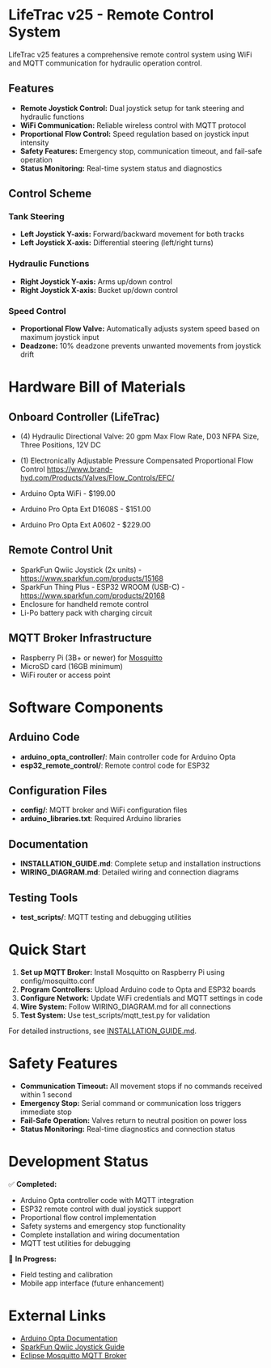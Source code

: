 # LifeTrac v25 - Remote Control System

LifeTrac v25 features a comprehensive remote control system using WiFi and MQTT communication for hydraulic operation control.

## Features

* **Remote Joystick Control:** Dual joystick setup for tank steering and hydraulic functions
* **WiFi Communication:** Reliable wireless control with MQTT protocol
* **Proportional Flow Control:** Speed regulation based on joystick input intensity
* **Safety Features:** Emergency stop, communication timeout, and fail-safe operation
* **Status Monitoring:** Real-time system status and diagnostics

## Control Scheme

### Tank Steering
- **Left Joystick Y-axis:** Forward/backward movement for both tracks
- **Left Joystick X-axis:** Differential steering (left/right turns)

### Hydraulic Functions  
- **Right Joystick Y-axis:** Arms up/down control
- **Right Joystick X-axis:** Bucket up/down control

### Speed Control
- **Proportional Flow Valve:** Automatically adjusts system speed based on maximum joystick input
- **Deadzone:** 10% deadzone prevents unwanted movements from joystick drift

# Hardware Bill of Materials

## Onboard Controller (LifeTrac)

* (4) Hydraulic Directional Valve: 20 gpm Max Flow Rate, D03 NFPA Size, Three Positions, 12V DC 
* (1) Electronically Adjustable Pressure Compensated Proportional Flow Control https://www.brand-hyd.com/Products/Valves/Flow_Controls/EFC/

* Arduino Opta WiFi - $199.00
* Arduino Pro Opta Ext D1608S - $151.00  
* Arduino Pro Opta Ext A0602 - $229.00

## Remote Control Unit

* SparkFun Qwiic Joystick (2x units) - https://www.sparkfun.com/products/15168
* SparkFun Thing Plus - ESP32 WROOM (USB-C) - https://www.sparkfun.com/products/20168
* Enclosure for handheld remote control
* Li-Po battery pack with charging circuit

## MQTT Broker Infrastructure

* Raspberry Pi (3B+ or newer) for [Mosquitto](https://github.com/eclipse-mosquitto/mosquitto)
* MicroSD card (16GB minimum)
* WiFi router or access point

# Software Components

## Arduino Code
- **arduino_opta_controller/**: Main controller code for Arduino Opta
- **esp32_remote_control/**: Remote control code for ESP32

## Configuration Files
- **config/**: MQTT broker and WiFi configuration files
- **arduino_libraries.txt**: Required Arduino libraries

## Documentation
- **INSTALLATION_GUIDE.md**: Complete setup and installation instructions
- **WIRING_DIAGRAM.md**: Detailed wiring and connection diagrams

## Testing Tools
- **test_scripts/**: MQTT testing and debugging utilities

# Quick Start

1. **Set up MQTT Broker:** Install Mosquitto on Raspberry Pi using config/mosquitto.conf
2. **Program Controllers:** Upload Arduino code to Opta and ESP32 boards
3. **Configure Network:** Update WiFi credentials and MQTT settings in code
4. **Wire System:** Follow WIRING_DIAGRAM.md for all connections
5. **Test System:** Use test_scripts/mqtt_test.py for validation

For detailed instructions, see [INSTALLATION_GUIDE.md](INSTALLATION_GUIDE.md).

# Safety Features

- **Communication Timeout:** All movement stops if no commands received within 1 second
- **Emergency Stop:** Serial command or communication loss triggers immediate stop
- **Fail-Safe Operation:** Valves return to neutral position on power loss
- **Status Monitoring:** Real-time diagnostics and connection status

# Development Status

✅ **Completed:**
- Arduino Opta controller code with MQTT integration
- ESP32 remote control with dual joystick support  
- Proportional flow control implementation
- Safety systems and emergency stop functionality
- Complete installation and wiring documentation
- MQTT test utilities for debugging

🔄 **In Progress:**
- Field testing and calibration
- Mobile app interface (future enhancement)

# External Links

- [Arduino Opta Documentation](https://docs.arduino.cc/hardware/opta)
- [SparkFun Qwiic Joystick Guide](https://learn.sparkfun.com/tutorials/qwiic-joystick-hookup-guide)
- [Eclipse Mosquitto MQTT Broker](https://mosquitto.org/)
